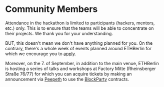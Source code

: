 # Community Members
Attendance in the hackathon is limited to participants (hackers, mentors, etc.) only. This is to ensure that the teams will be able to concentrate on their projects. We thank you for your understanding.

BUT, this doesn't mean we don't have anything planned for you. On the contrary, there's a whole week of events planned around ETHBerlin for which we encourage you to [apply](https://blockchainweek.berlin/).

Moreover, on the 7. of September, in addition to the main venue, ETHBerlin is hosting a series of talks and workshops at Factory Mitte (Rheinsberger Straße 76/77) for which you can acquire tickets by making an announcement via [Peepeth](https://peepeth.com) to use the [BlockParty](http://www.noblockno.party) contracts.

